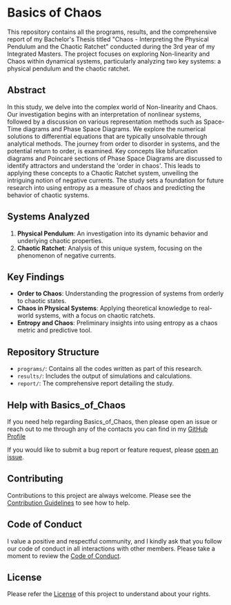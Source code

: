 # Basics of Chaos

This repository contains all the programs, results, and the comprehensive report of my Bachelor's Thesis titled "Chaos - Interpreting the Physical Pendulum and the Chaotic Ratchet" conducted during the 3rd year of my Integrated Masters. The project focuses on exploring Non-linearity and Chaos within dynamical systems, particularly analyzing two key systems: a physical pendulum and the chaotic ratchet.

## Abstract
In this study, we delve into the complex world of Non-linearity and Chaos. Our investigation begins with an interpretation of nonlinear systems, followed by a discussion on various representation methods such as Space-Time diagrams and Phase Space Diagrams. We explore the numerical solutions to differential equations that are typically unsolvable through analytical methods. The journey from order to disorder in systems, and the potential return to order, is examined. Key concepts like bifurcation diagrams and Poincaré sections of Phase Space Diagrams are discussed to identify attractors and understand the 'order in chaos'. This leads to applying these concepts to a Chaotic Ratchet system, unveiling the intriguing notion of negative currents. The study sets a foundation for future research into using entropy as a measure of chaos and predicting the behavior of chaotic systems.

## Systems Analyzed
1. **Physical Pendulum**: An investigation into its dynamic behavior and underlying chaotic properties.
2. **Chaotic Ratchet**: Analysis of this unique system, focusing on the phenomenon of negative currents.

## Key Findings
- **Order to Chaos**: Understanding the progression of systems from orderly to chaotic states.
- **Chaos in Physical Systems**: Applying theoretical knowledge to real-world systems, with a focus on chaotic ratchets.
- **Entropy and Chaos**: Preliminary insights into using entropy as a chaos metric and predictive tool.

## Repository Structure
- `programs/`: Contains all the codes written as part of this research.
- `results/`: Includes the output of simulations and calculations.
- `report/`: The comprehensive report detailing the study.

## Help with Basics_of_Chaos

If you need help regarding Basics_of_Chaos, then please open an issue or reach out to me through any of the contacts you can find in my [GitHub Profile](https://github.com/Bluejee)

If you would like to submit a bug report or feature request, please [open an issue](https://github.com/Bluejee/Basics_of_Chaos/issues).

## Contributing

Contributions to this project are always welcome.
Please see the [Contribution Guidelines](https://github.com/Bluejee/Basics_of_Chaos/blob/main/CONTRIBUTING.md) to see how to help.

## Code of Conduct

I value a positive and respectful community, and I kindly ask that you follow our code of conduct in all interactions with other members. 
Please take a moment to review the [Code of Conduct](https://github.com/Bluejee/Basics_of_Chaos/blob/main/CODE_OF_CONDUCT.md).

## License
Please refer the [License](https://github.com/Bluejee/Basics_of_Chaos/blob/main/LICENSE.txt) of this project to understand about your rights.
